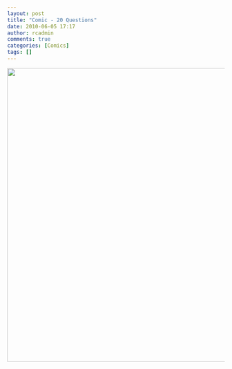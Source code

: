 ```yaml
---
layout: post
title: "Comic - 20 Questions"
date: 2010-06-05 17:17
author: rcadmin
comments: true
categories: [Comics]
tags: []
---
```

<a href="http://bitsmack.com/wp/2010/06/05/comic-20-questions/"><img src="http://bitsmack.com/wp/wp-content/uploads/2010/06/20100605.jpg" alt="" title="That's not really a yes or no question." width="680" height="680" class="alignnone size-full wp-image-1935" /></a>
